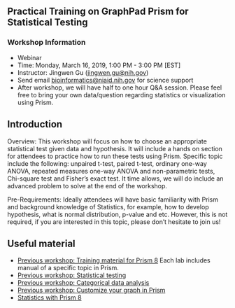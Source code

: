 ## Practical Training on GraphPad Prism for Statistical Testing

### Workshop Information
- Webinar
- Time: Monday, March 16, 2019, 1:00 PM - 3:00 PM [EST]
- Instructor: Jingwen Gu (jingwen.gu@nih.gov) 
- Send email bioinformatics@niaid.nih.gov for science support
- After workshop, we will have half to one hour Q&A session. Please feel free to bring your own data/question regarding statistics or visualization using Prism.

## Introduction
Overview: This workshop will focus on how to choose an appropriate statistical test given data and hypothesis. It will include a hands on section for attendees to practice how to run these tests using Prism.
Specific topic include the following: unpaired t-test, paired t-test, ordinary one-way ANOVA, repeated measures one-way ANOVA and non-parametric tests, Chi-square test and Fisher’s exact test. It time allows, we will do include an advanced problem to solve at the end of the workshop.
 
Pre-Requirements: Ideally attendees will have basic familiarity with Prism and background knowledge of Statistics, for example, how to develop hypothesis, what is normal distribution, p-value and etc. However, this is not required, if you are interested in this topic, please don’t hesitate to join us!

## Useful material
- [Previous workshop: Training material for Prism 8](https://github.com/niaid/Prism) Each lab includes manual of a specific topic in Prism.
- [Previous workshop: Statistical testing](https://github.com/niaid/Statistical-Testing) 
- [Previous workshop: Categorical data analysis](https://github.com/niaid/Categorical-data-analysis)
- [Previous workshop: Customize your graph in Prism](https://github.com/niaid/Prism/tree/master/Workshops/Graphs) 
- [Statistics with Prism 8](https://www.graphpad.com/guides/prism/8/statistics/stat_---_statistics_with_prism_6_--.htm)

